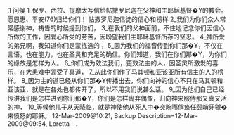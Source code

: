 .1 
问候 
1_保罗、西拉、提摩太写信给帖撒罗尼迦在父神和主耶稣基督�Y的教会。愿恩惠、平安(76)归给你们！ 
帖撒罗尼迦信徒的信心和榜样 
2_我们为你们众人常常感谢神，祷告的时候提到你们， 3_在我们的父神面前，不住地记念你们因信心所做的工作，因爱心所受的劳苦，因盼望我们主耶稣基督所存的坚忍。 4_神所爱的弟兄啊，我知道你们是蒙拣选的； 5_因为我们的福音传到你们那�Y，不仅在言语，也在能力，也在圣灵和充足的确信。你们知道，我们在你们那�Y，为你们的缘故是怎样为人。 6_你们成为效法我们，更效法主的人，因圣灵所激发的喜乐，在大患难中领受了真道， 7_从此你们作了马其顿和亚该亚所有信主的人的榜样。 8_因为主的道已经从你们那�Y传播出去，你们向神的信心不只在马其顿和亚该亚，就是在各处也都传开了，所以不用我们说甚么话。 9_因为他们自己已经传讲我们是怎样进到你们那�Y，你们是怎样离弃偶像，归向神来服侍那又真又活的神， 10_等候他儿子从天降临，就是神使他从死人中�突畹哪俏痪任颐峭牙虢�来愤怒的耶稣。 
12-Mar-2009@10:21, Backup Description=12-Mar-2009@09:54, Loretta - 
.